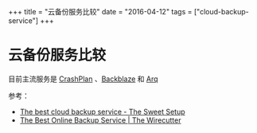 +++
title = "云备份服务比较"
date = "2016-04-12"
tags = ["cloud-backup-service"]
+++

# 云备份服务比较

目前主流服务是 [CrashPlan](https://www.code42.com/crashplan/) 、[Backblaze](https://www.backblaze.com/) 和 [Arq](https://www.arqbackup.com/)

参考：

* [The best cloud backup service - The Sweet Setup](http://thesweetsetup.com/apps/best-cloud-backup-service/)
* [The Best Online Backup Service | The Wirecutter](http://thewirecutter.com/reviews/best-online-backup-service/)



